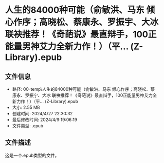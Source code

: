 ﻿# 人生的84000种可能（俞敏洪、马东 倾心作序；高晓松、蔡康永、罗振宇、大冰 联袂推荐！《奇葩说》最直辩手，100正能量男神艾力全新力作！）（平... (Z-Library).epub

## 文件信息
- 路径: 00-temp\人生的84000种可能（俞敏洪、马东 倾心作序；高晓松、蔡康永、罗振宇、大冰 联袂推荐！《奇葩说》最直辩手，100正能量男神艾力全新力作！）（平... (Z-Library).epub
- 大小: 2.55 MB
- 创建时间: 2024/4/27 22:30:32
- 最后修改时间: 2024/4/9 19:06:19
- 文件类型: .epub

## 文件描述
这是一个.epub类型的文件。

